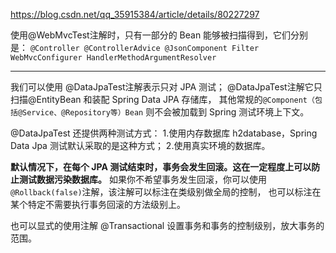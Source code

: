 https://blog.csdn.net/qq_35915384/article/details/80227297

使用@WebMvcTest注解时，只有一部分的 Bean 能够被扫描得到，它们分别是：
`@Controller
@ControllerAdvice
@JsonComponent
Filter
WebMvcConfigurer
HandlerMethodArgumentResolver `

---------------
我们可以使用 @DataJpaTest注解表示只对 JPA 测试；
@DataJpaTest注解它只扫描@EntityBean 和装配 Spring Data JPA 存储库，
其他常规的`@Component（包括@Service、@Repository等）Bean` 则不会被加载到 Spring 测试环境上下文。

@DataJpaTest 还提供两种测试方式：
1.使用内存数据库 h2database，Spring Data Jpa 测试默认采取的是这种方式；
2.使用真实环境的数据库。

**默认情况下，在每个 JPA 测试结束时，事务会发生回滚。这在一定程度上可以防止测试数据污染数据库。**
如果你不希望事务发生回滚，你可以使用`@Rollback(false)`注解，该注解可以标注在类级别做全局的控制，
也可以标注在某个特定不需要执行事务回滚的方法级别上。

也可以显式的使用注解 @Transactional 设置事务和事务的控制级别，放大事务的范围。
